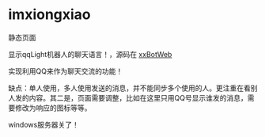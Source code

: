 # imxiongxiao
静态页面

显示qqLight机器人的聊天语言！，源码在 [xxBotWeb](https://github.com/imxiongxiao/xxBotWeb)

实现利用QQ来作为聊天交流的功能！

缺点：单人使用，多人使用发送的消息，并不能同步多个使用的人。更注重在看别人发的内容。其二是，页面需要调整，比如在这里只用QQ号显示谁发的消息，需要修改为响应的图标等等。


windows服务器关了！
